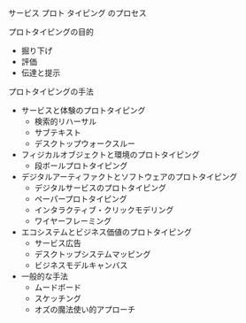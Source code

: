 サービス プロト タイピング のプロセス

プロトタイピングの目的
 - 掘り下げ
 - 評価
 - 伝達と提示

プロトタイピングの手法
 - サービスと体験のプロトタイピング
   - 検索的リハーサル
   - サブテキスト
   - デスクトップウォークスルー
 - フィジカルオブジェクトと環境のプロトタイピング
   - 段ボールプロトタイピング 
 - デジタルアーティファクトとソフトウェアのプロトタイピング
   - デジタルサービスのプロトタイピング
   - ペーパープロトタイピング
   - インタラクティブ・クリックモデリング
   - ワイヤーフレーミング
 - エコシステムとビジネス価値のプロトタイピング
   - サービス広告
   - デスクトップシステムマッピング
   - ビジネスモデルキャンバス
 - 一般的な手法
   - ムードボード
   - スケッチング
   - オズの魔法使い的アプローチ
